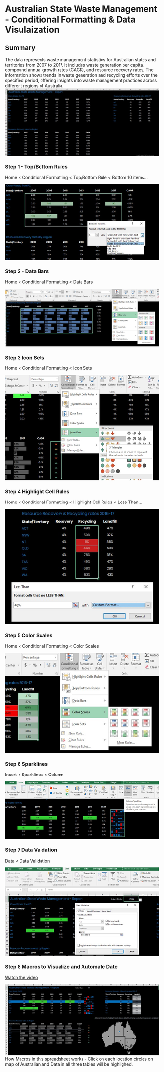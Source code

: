 # Australian State Waste Management - Conditional Formatting & Data Visulaization

## Summary 
The data represents waste management statistics for Australian states and territories from 2007 to 2017. It includes waste generation per capita, compound annual growth rates (CAGR), and resource recovery rates. The information shows trends in waste generation and recycling efforts over the specified period, offering insights into waste management practices across different regions of Australia.
![State Wise Data](https://github.com/Shruti-Nagar/pictures/blob/main/1.jpg)

### Step 1 - Top/Bottom Rules
Home < Conditional Formatting < Top/Bottom Rule < Bottom 10 items...

![Bottom 5](https://github.com/Shruti-Nagar/pictures/blob/main/2.jpg)

### Step 2 - Data Bars
Home < Conditional Formatting < Data Bars

![Data Bars](https://github.com/Shruti-Nagar/pictures/blob/main/3.jpg)

### Step 3 Icon Sets
Home < Conditional Formatting < Icon Sets

![Icon Sets](https://github.com/Shruti-Nagar/pictures/blob/main/4.jpg)

### Step 4 Highlight Cell Rules
Home < Conditional Formatting < Highlight Cell Rules < Less Than...

![Highlight Cell Rules](https://github.com/Shruti-Nagar/pictures/blob/main/5.jpg)

### Step 5 Color Scales
Home < Conditional Formatting < Color Scales

![Data Bars](https://github.com/Shruti-Nagar/pictures/blob/main/6.jpg)

### Step 6 Sparklines
Insert < Sparklines < Column

![Sparklines](https://github.com/Shruti-Nagar/pictures/blob/main/7.jpg)

### Step 7 Data Vaidation
Data < Data Validation

![Data Validation](https://github.com/Shruti-Nagar/pictures/blob/main/8.jpg)

### Step 8 Macros to Visualize and Automate Date
[Watch the video](https://github.com/Shruti-Nagar/pictures/blob/main/macros.webm)

![](https://github.com/Shruti-Nagar/pictures/blob/main/9.jpg)
How Macros in this spreadsheet works - Click on each location circles on map of Australian and Data in all three tables will be highlighed.
